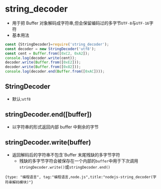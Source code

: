 # string_decoder
- 用于把 Buffer 对象解码成字符串,但会保留编码过的多字节`UTF-8`与`UTF-16`字符
- 基本用法
```js
const {StringDecoder}=require('string_decoder');
const decoder = new StringDecoder('utf8');
const cent = Buffer.from([0xC2, 0xA2]);
console.log(decoder.write(cent));
decoder.write(Buffer.from([0xE2]));
decoder.write(Buffer.from([0x82]));
console.log(decoder.end(Buffer.from([0xAC])));
```

## StringDecoder
- 默认:`utf8`

## stringDecoder.end([buffer])
- 以字符串的形式返回内部 buffer 中剩余的字节

## stringDecoder.write(buffer)
- 返回解码后的字符串不包含`Buffer 末尾残缺的多字节字符
    - 残缺的多字节字符会被保存在一个内部的`buffer`中用于下次调用 `stringDecoder.write()`或`stringDecoder.end()`

```blog
{type: "编程语言", tag:"编程语言,node.js",title:"nodejs-string_decoder(字符串解码模块)"}
```
